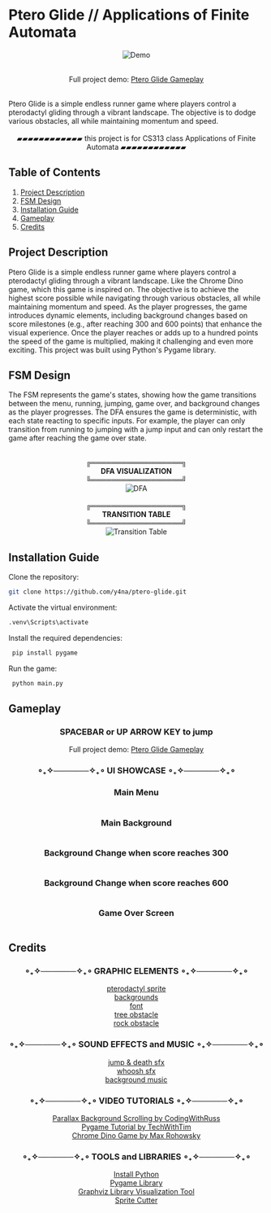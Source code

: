 # Ptero Glide // Applications of Finite Automata
<div align = "center">
  <img src = "images/ui/ptero-glide.gif" alt = "Demo"/>
  
  <br> Full project demo: [Ptero Glide Gameplay](https://youtu.be/WWEJSYqGuKQ)
</div>
<br> Ptero Glide is a simple endless runner game where players control a pterodactyl gliding through a vibrant landscape. The objective is to dodge various obstacles, all while maintaining momentum and speed.
<br>
<div align = "center">
  <br>▰▰▰▰▰▰▰▰▰▰▰▰ this project is for  CS313 class Applications of Finite Automata ▰▰▰▰▰▰▰▰▰▰▰▰
</div>

## Table of Contents
1. [Project Description](#project-description)
2. [FSM Design](#fsm-design)
3. [Installation Guide](#installation-guide)
4. [Gameplay](#gameplay)
5. [Credits](#credits)

## Project Description
Ptero Glide is a simple endless runner game where players control a pterodactyl gliding through a vibrant landscape. Like the Chrome Dino game, which this game is inspired on. The objective is to achieve the highest score possible while navigating through various obstacles, all while maintaining momentum and speed. As the player progresses, the game introduces dynamic elements, including background changes based on score milestones (e.g., after reaching 300 and 600 points) that enhance the visual experience. Once the player reaches or adds up to a hundred points the speed of the game is multiplied, making it challenging and even more exciting. This project was built using Python's Pygame library.

## FSM Design
The FSM represents the game's states, showing how the game transitions between the menu, running, jumping, game over, and background changes as the player progresses. The DFA ensures the game is deterministic, with each state reacting to specific inputs. For example, the player can only transition from running to jumping with a jump input and can only restart the game after reaching the game over state.

<div align = "center">
  <br>╔══════════════════╗
  <br> <b> DFA VISUALIZATION </b>
  <br>╚══════════════════╝
  <br> <img src = "images/dfa_graph.png" alt = "DFA"/> 
  
</div>

<div align = "center">
  <br>╔══════════════════╗
  <br> <b> TRANSITION TABLE </b>
  <br>╚══════════════════╝
  <br> <img src = "images/transition_table.png" alt = "Transition Table"/> 
</div>

## Installation Guide
   Clone the repository:
   ```bash 
   git clone https://github.com/y4na/ptero-glide.git
   ```
  Activate the virtual environment:
   ```bash 
   .venv\Scripts\activate
  ```
  Install the required dependencies:
  ```bash 
   pip install pygame
  ```
  Run the game:
  ```bash 
   python main.py
  ```
## Gameplay
<div align = "center">
  
  ### SPACEBAR or UP ARROW KEY to jump <br>
  Full project demo: [Ptero Glide Gameplay](https://youtu.be/WWEJSYqGuKQ)
  ### ∘₊✧──────✧₊∘ UI SHOWCASE ∘₊✧──────✧₊∘
  ### Main Menu
  <img src = "images/ui/menu.png" alt = ""/> 
  
  ### Main Background
  <img src = "images/ui/bg 1.png" alt = ""/>
 
  ### Background Change when score reaches 300
  <img src = "images/ui/bg 2.png" alt = ""/> 
  
  ### Background Change when score reaches 600
  <img src = "images/ui/bg 3.png" alt = ""/> 

  ### Game Over Screen
  <img src = "images/ui/game over.png" alt = ""/> 
</div>

## Credits
<div align = "center">

  ### ∘₊✧──────✧₊∘ GRAPHIC ELEMENTS ∘₊✧──────✧₊∘
  [pterodactyl sprite](https://tonguesurgery.itch.io/tiny-dinosaur) <br>
  [backgrounds](https://craftpix.net/freebies/free-sky-with-clouds-background-pixel-art-set/) <br>
  [font](https://fontshub.pro/font/junglewood-download) <br>
  [tree obstacle](https://craftpix.net/freebies/free-tree-pixel-art-asset-pack/) <br>
  [rock obstacle](https://craftpix.net/freebies/free-rocks-pixel-art-asset-pack/) <br>

  ### ∘₊✧──────✧₊∘ SOUND EFFECTS and MUSIC ∘₊✧──────✧₊∘
  [jump & death sfx](https://www.sounds-resource.com/browser_games/googlechromedinosaurgame/sound/18002/) <br>
  [whoosh sfx](https://mixkit.co/free-sound-effects/whoosh/) <br>
  [background music](https://www.fesliyanstudios.com/royalty-free-music/download/8-bit-surf/568) <br>
  
  ### ∘₊✧──────✧₊∘ VIDEO TUTORIALS ∘₊✧──────✧₊∘
  [Parallax Background Scrolling by CodingWithRuss](https://www.youtube.com/watch?v=OAH8K5lVYOU) <br>
  [Pygame Tutorial by TechWithTim](https://www.youtube.com/watch?v=waY3LfJhQLY) <br>
  [Chrome Dino Game by Max Rohowsky](https://www.youtube.com/watch?v=KOBKkPWGP-g&list=PL30AETbxgR-fAbwiuU1vDl3owNUPUuVrz) <br>

  ### ∘₊✧──────✧₊∘ TOOLS and LIBRARIES  ∘₊✧──────✧₊∘
  [Install Python](https://www.python.org/downloads/) <br>
  [Pygame Library](https://www.pygame.org/) <br>
  [Graphviz Library Visualization Tool](https://graphviz.org/download/) <br>
  [Sprite Cutter](https://ezgif.com/sprite-cutter) <br>
</div>
